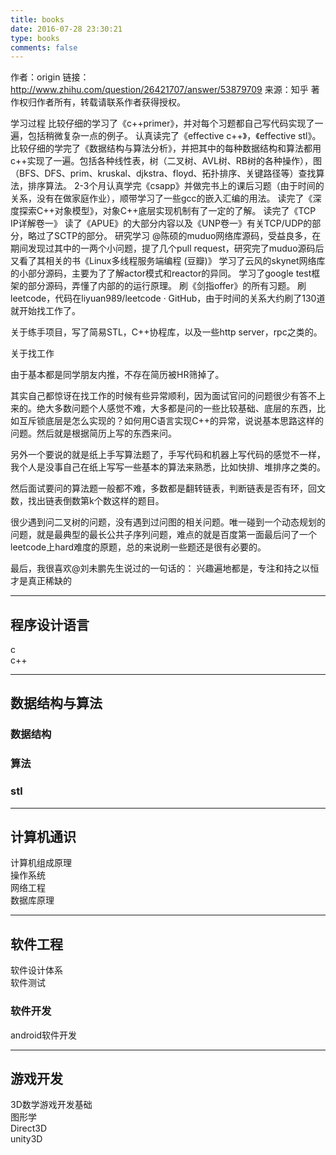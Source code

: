 ```yaml
---
title: books
date: 2016-07-28 23:30:21
type: books
comments: false
---
```


作者：origin
链接：http://www.zhihu.com/question/26421707/answer/53879709
来源：知乎
著作权归作者所有，转载请联系作者获得授权。

学习过程
比较仔细的学习了《c++primer》，并对每个习题都自己写代码实现了一遍，包括稍微复杂一点的例子。
认真读完了《effective c++》，《effective stl》。
比较仔细的学完了《数据结构与算法分析》，并把其中的每种数据结构和算法都用c++实现了一遍。包括各种线性表，树（二叉树、AVL树、RB树的各种操作），图（BFS、DFS、prim、kruskal、djkstra、floyd、拓扑排序、关键路径等）查找算法，排序算法。
2-3个月认真学完《csapp》并做完书上的课后习题（由于时间的关系，没有在做家庭作业），顺带学习了一些gcc的嵌入汇编的用法。
读完了《深度探索C++对象模型》，对象C++底层实现机制有了一定的了解。
读完了《TCP IP详解卷一》
读了《APUE》的大部分内容以及《UNP卷一》有关TCP/UDP的部分，略过了SCTP的部分。
研究学习 @陈硕的muduo网络库源码，受益良多，在期间发现过其中的一两个小问题，提了几个pull request，研究完了muduo源码后又看了其相关的书《Linux多线程服务端编程 (豆瓣)》
学习了云风的skynet网络库的小部分源码，主要为了了解actor模式和reactor的异同。
学习了google test框架的部分源码，弄懂了内部的的运行原理。
刷《剑指offer》的所有习题。
刷leetcode，代码在liyuan989/leetcode · GitHub，由于时间的关系大约刷了130道就开始找工作了。

关于练手项目，写了简易STL，C++协程库，以及一些http server，rpc之类的。

关于找工作

由于基本都是同学朋友内推，不存在简历被HR筛掉了。

其实自己都惊讶在找工作的时候有些异常顺利，因为面试官问的问题很少有答不上来的。绝大多数问题个人感觉不难，大多都是问的一些比较基础、底层的东西，比如互斥锁底层是怎么实现的？如何用C语言实现C++的异常，说说基本思路这样的问题。然后就是根据简历上写的东西来问。

另外一个要说的就是纸上手写算法题了，手写代码和机器上写代码的感觉不一样，我个人是没事自己在纸上写写一些基本的算法来熟悉，比如快排、堆排序之类的。

然后面试要问的算法题一般都不难，多数都是翻转链表，判断链表是否有环，回文数，找出链表倒数第k个数这样的题目。

很少遇到问二叉树的问题，没有遇到过问图的相关问题。唯一碰到一个动态规划的问题，就是最典型的最长公共子序列问题，难点的就是百度第一面最后问了一个leetcode上hard难度的原题，总的来说刷一些题还是很有必要的。

最后，我很喜欢@刘未鹏先生说过的一句话的：
兴趣遍地都是，专注和持之以恒才是真正稀缺的

---
## 程序设计语言
c  
c++  

---  
## 数据结构与算法
### 数据结构

### 算法

### stl
---
## 计算机通识
计算机组成原理  
操作系统  
网络工程  
数据库原理  

---
## 软件工程
软件设计体系  
软件测试  
### 软件开发
android软件开发

---
## 游戏开发
3D数学游戏开发基础  
图形学  
Direct3D  
unity3D  

